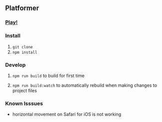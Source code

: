 ## Platformer

### [Play!](https://eddykasp.github.io/platformer-html5-game/plat.html)

### Install

1. ```git clone```
2. ```npm install```

### Develop
1. ```npm run build``` to build for first time

2. ```npm run build:watch``` to automatically rebuild when making changes to project files

### Known Isssues
- horizontal movement on Safari for iOS is not working
